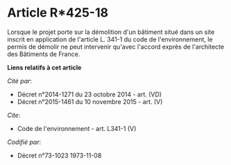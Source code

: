 # Article R*425-18

Lorsque le projet porte sur la démolition d'un bâtiment situé dans un site inscrit en application de l'article L. 341-1 du
code de l'environnement, le permis de démolir ne peut intervenir qu'avec l'accord exprès de l'architecte des Bâtiments de
France.

**Liens relatifs à cet article**

_Cité par_:

  - Décret n°2014-1271 du 23 octobre 2014 - art. (VD)
  - Décret n°2015-1461 du 10 novembre 2015 - art. (V)

_Cite_:

  - Code de l'environnement - art. L341-1 (V)

_Codifié par_:

  - Décret n°73-1023 1973-11-08
